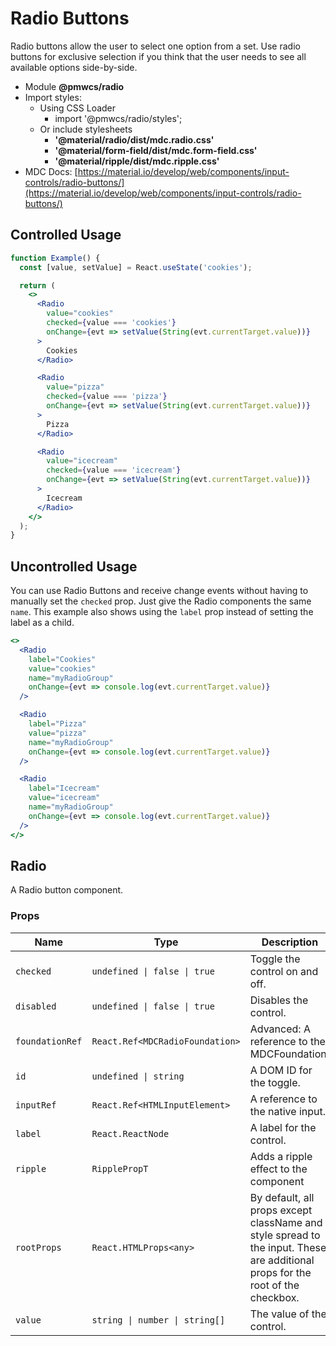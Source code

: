 # Radio Buttons

Radio buttons allow the user to select one option from a set. Use radio buttons for exclusive selection if you think that the user needs to see all available options side-by-side.

- Module **@pmwcs/radio**
- Import styles:
  - Using CSS Loader
    - import '@pmwcs/radio/styles';
  - Or include stylesheets
    - **'@material/radio/dist/mdc.radio.css'**
    - **'@material/form-field/dist/mdc.form-field.css'**
    - **'@material/ripple/dist/mdc.ripple.css'**
- MDC Docs: [https://material.io/develop/web/components/input-controls/radio-buttons/](https://material.io/develop/web/components/input-controls/radio-buttons/)

## Controlled Usage

```jsx
function Example() {
  const [value, setValue] = React.useState('cookies');

  return (
    <>
      <Radio
        value="cookies"
        checked={value === 'cookies'}
        onChange={evt => setValue(String(evt.currentTarget.value))}
      >
        Cookies
      </Radio>

      <Radio
        value="pizza"
        checked={value === 'pizza'}
        onChange={evt => setValue(String(evt.currentTarget.value))}
      >
        Pizza
      </Radio>

      <Radio
        value="icecream"
        checked={value === 'icecream'}
        onChange={evt => setValue(String(evt.currentTarget.value))}
      >
        Icecream
      </Radio>
    </>
  );
}
```

## Uncontrolled Usage

You can use Radio Buttons and receive change events without having to manually set the `checked` prop. Just give the Radio components the same `name`. This example also shows using the `label` prop instead of setting the label as a child.

```jsx
<>
  <Radio
    label="Cookies"
    value="cookies"
    name="myRadioGroup"
    onChange={evt => console.log(evt.currentTarget.value)}
  />

  <Radio
    label="Pizza"
    value="pizza"
    name="myRadioGroup"
    onChange={evt => console.log(evt.currentTarget.value)}
  />

  <Radio
    label="Icecream"
    value="icecream"
    name="myRadioGroup"
    onChange={evt => console.log(evt.currentTarget.value)}
  />
</>
```

## Radio
A Radio button component.

### Props

| Name | Type | Description |
|------|------|-------------|
| `checked` | `undefined \| false \| true` | Toggle the control on and off. |
| `disabled` | `undefined \| false \| true` | Disables the control. |
| `foundationRef` | `React.Ref<MDCRadioFoundation>` | Advanced: A reference to the MDCFoundation. |
| `id` | `undefined \| string` | A DOM ID for the toggle. |
| `inputRef` | `React.Ref<HTMLInputElement>` | A reference to the native input. |
| `label` | `React.ReactNode` | A label for the control. |
| `ripple` | `RipplePropT` | Adds a ripple effect to the component |
| `rootProps` | `React.HTMLProps<any>` | By default, all props except className and style spread to the input. These are additional props for the root of the checkbox. |
| `value` | `string \| number \| string[]` | The value of the control. |


